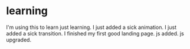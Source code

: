 # learning

I'm using this to learn
just learning.
I just added a sick animation.
I just added a sick transition.
I finished my first good landing page.
js added.
js upgraded.
